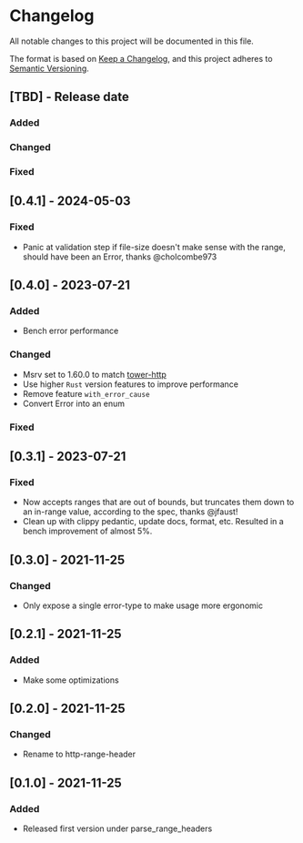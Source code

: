 <!-- markdownlint-disable blanks-around-headings blanks-around-lists no-duplicate-heading -->

# Changelog

All notable changes to this project will be documented in this file.

The format is based on [Keep a Changelog](https://keepachangelog.com/en/1.0.0/),
and this project adheres to [Semantic Versioning](https://semver.org/spec/v2.0.0.html).

<!-- next-header -->
## [TBD] - Release date

### Added
### Changed
### Fixed

## [0.4.1] - 2024-05-03

### Fixed

- Panic at validation step if file-size doesn't make sense with the range, 
should have been an Error, thanks @cholcombe973

## [0.4.0] - 2023-07-21
### Added
- Bench error performance

### Changed
- Msrv set to 1.60.0 to match [tower-http](https://github.com/tower-rs/tower-http)
- Use higher `Rust` version features to improve performance
- Remove feature `with_error_cause`
- Convert Error into an enum

### Fixed

## [0.3.1] - 2023-07-21

### Fixed
- Now accepts ranges that are out of bounds, but truncates them down to an in-range 
value, according to the spec, thanks @jfaust!
- Clean up with clippy pedantic, update docs, format, etc. Resulted in a bench improvement of almost
5%.

## [0.3.0] - 2021-11-25

### Changed

- Only expose a single error-type to make usage more ergonomic

## [0.2.1] - 2021-11-25

### Added

- Make some optimizations

## [0.2.0] - 2021-11-25

### Changed

- Rename to http-range-header

## [0.1.0] - 2021-11-25

### Added

- Released first version under parse_range_headers
